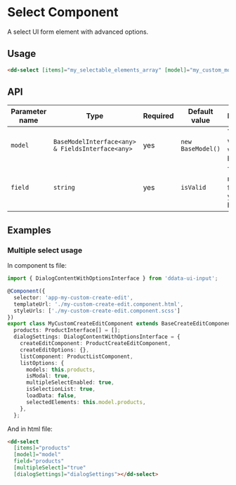 # Select Component

A select UI form element with advanced options.


## Usage

```html
<dd-select [items]="my_selectable_elements_array" [model]="my_custom_model" field="is_inactive"></dd-select>
```


## API

| Parameter name | Type | Required | Default value | Description |
|----------------|------|----------|---------------|-------------|
| `model` | `BaseModelInterface<any> & FieldsInterface<any>` | yes | `new BaseModel()` | The model what you want to handle. |
| `field` | `string` | yes | `isValid` | The model's field what you want to handle. |


## Examples

### Multiple select usage

In component ts file:

```typescript
import { DialogContentWithOptionsInterface } from 'ddata-ui-input';

@Component({
  selector: 'app-my-custom-create-edit',
  templateUrl: './my-custom-create-edit.component.html',
  styleUrls: ['./my-custom-create-edit.component.scss']
})
export class MyCustomCreateEditComponent extends BaseCreateEditComponent<MyCustomModelInterface> implements OnInit {
  products: ProductInterface[] = [];
  dialogSettings: DialogContentWithOptionsInterface = {
    createEditComponent: ProductCreateEditComponent,
    createEditOptions: {},
    listComponent: ProductListComponent,
    listOptions: {
      models: this.products,
      isModal: true,
      multipleSelectEnabled: true,
      isSelectionList: true,
      loadData: false,
      selectedElements: this.model.products,
    },
  };
```

And in html file:

```html
<dd-select
  [items]="products"
  [model]="model"
  field="products"
  [multipleSelect]="true"
  [dialogSettings]="dialogSettings"></dd-select>
```
